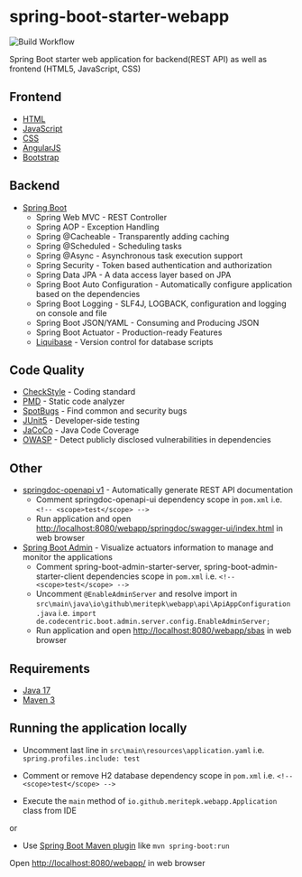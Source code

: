 # spring-boot-starter-webapp

![Build Workflow](https://github.com/mohsin-naroo/spring-boot-starter-webapp/actions/workflows/maven-build.yml/badge.svg)

Spring Boot starter web application for backend(REST API) as well as frontend (HTML5, JavaScript, CSS)

## Frontend

- [HTML](https://www.w3schools.com/html/)
- [JavaScript](https://www.w3schools.com/js/)
- [CSS](https://www.w3schools.com/css/)
- [AngularJS](https://www.w3schools.com/angular/)
- [Bootstrap](https://www.w3schools.com/bootstrap5/)

## Backend

- [Spring Boot](https://start.spring.io/)
    - Spring Web MVC - REST Controller
    - Spring AOP - Exception Handling
    - Spring @Cacheable - Transparently adding caching
    - Spring @Scheduled - Scheduling tasks
    - Spring @Async - Asynchronous task execution support 
    - Spring Security - Token based authentication and authorization
    - Spring Data JPA - A data access layer based on JPA
    - Spring Boot Auto Configuration - Automatically configure application based on the dependencies
    - Spring Boot Logging - SLF4J, LOGBACK, configuration and logging on console and file
    - Spring Boot JSON/YAML - Consuming and Producing JSON
    - Spring Boot Actuator - Production-ready Features
    - [Liquibase](https://docs.liquibase.com/change-types/home.html) - Version control for database scripts

## Code Quality

- [CheckStyle](https://checkstyle.sourceforge.io/) - Coding standard
- [PMD](https://pmd.github.io/) - Static code analyzer
- [SpotBugs](https://spotbugs.github.io/) - Find common and security bugs
- [JUnit5](https://www.baeldung.com/junit-5) - Developer-side testing
- [JaCoCo](https://www.eclemma.org/jacoco/trunk/index.html) - Java Code Coverage
- [OWASP](https://cheatsheetseries.owasp.org/IndexTopTen.html) - Detect publicly disclosed vulnerabilities in dependencies

## Other

- [springdoc-openapi v1](https://springdoc.org/v1/) - Automatically generate REST API documentation
    - Comment springdoc-openapi-ui dependency scope in `pom.xml` i.e. `<!-- <scope>test</scope> -->`
    - Run application and open [http://localhost:8080/webapp/springdoc/swagger-ui/index.html](http://localhost:8080/webapp/springdoc/swagger-ui/index.html) in web browser
- [Spring Boot Admin](https://docs.spring-boot-admin.com/2.7.11/) - Visualize actuators information to manage and monitor the applications
    - Comment spring-boot-admin-starter-server, spring-boot-admin-starter-client dependencies scope in `pom.xml` i.e. `<!-- <scope>test</scope> -->`
    - Uncomment `@EnableAdminServer` and resolve import in `src\main\java\io\github\meritepk\webapp\api\ApiAppConfiguration.java` i.e. `import de.codecentric.boot.admin.server.config.EnableAdminServer;`
    - Run application and open [http://localhost:8080/webapp/sbas](http://localhost:8080/webapp/sbas) in web browser

## Requirements

- [Java 17](https://www.oracle.com/pk/java/technologies/downloads/#java17)
- [Maven 3](https://maven.apache.org)

## Running the application locally

- Uncomment last line in `src\main\resources\application.yaml` i.e. `spring.profiles.include: test`

- Comment or remove H2 database dependency scope in `pom.xml` i.e. `<!-- <scope>test</scope> -->`

- Execute the `main` method of `io.github.meritepk.webapp.Application` class from IDE

or

- Use [Spring Boot Maven plugin](https://docs.spring.io/spring-boot/docs/current/reference/html/build-tool-plugins-maven-plugin.html) like `mvn spring-boot:run`

Open [http://localhost:8080/webapp/](http://localhost:8080/webapp/) in web browser
